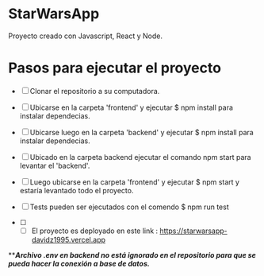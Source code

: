 # StarWarsApp
Proyecto creado con Javascript, React y Node.

# Pasos para ejecutar el proyecto

- [ ] Clonar el repositorio a su computadora.
- [ ] Ubicarse en la carpeta 'frontend' y ejecutar $ npm install para instalar dependecias.
- [ ] Ubicarse luego en la carpeta 'backend' y ejecutar $ npm install para instalar dependecias.
- [ ] Ubicado en la carpeta backend ejecutar el comando npm start para levantar el 'backend'.
- [ ] Luego ubicarse en la carpeta 'frontend' y ejecutar $ npm start y estaría levantado todo el proyecto.

- [ ] Tests pueden ser ejecutados con el comendo $ npm run test
- [ ] - [ ] El proyecto es deployado en este link : https://starwarsapp-davidz1995.vercel.app

*****Archivo .env en backend no está ignorado en el repositorio para que se pueda hacer la conexión a base de datos.***
